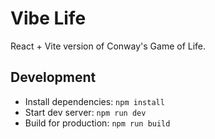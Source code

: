 # Vibe Life

React + Vite version of Conway's Game of Life.

## Development

- Install dependencies: `npm install`
- Start dev server: `npm run dev`
- Build for production: `npm run build`
